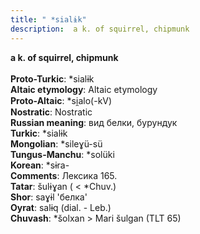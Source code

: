 ```yaml
---
title: " *sialɨk"
description:  a k. of squirrel, chipmunk
---
```

<strong> a k. of squirrel, chipmunk</strong><br><br>
<strong>Proto-Turkic</strong>:  *sialɨk<br>
<strong>Altaic etymology</strong>:  Altaic etymology<br>
<strong> Proto-Altaic</strong>:  *si̯alo(-kV)<br>
<strong>Nostratic</strong>:  Nostratic<br>
<strong>Russian meaning</strong>:  вид белки, бурундук<br>
<strong>Turkic</strong>:  *sialɨk<br>
<strong>Mongolian</strong>:  *sileɣü-sü<br>
<strong>Tungus-Manchu</strong>:  *solüki<br>
<strong>Korean</strong>:  *sɨra-<br>
<strong>Comments</strong>:  Лексика 165.<br>
<strong>Tatar</strong>:  šulɨɣan ( < *Chuv.)<br>
<strong>Shor</strong>:  saɣɨl 'белка'<br>
<strong>Oyrat</strong>:  salɨq (dial. - Leb.)<br>
<strong>Chuvash</strong>:  *šolxan > Mari šulgan (TLT 65)<br>


